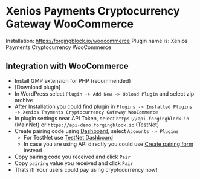 # Xenios Payments Cryptocurrency Gateway WooCommerce

Installation: https://forgingblock.io/woocommerce
Plugin name is: Xenios Payments Cryptocurrency WooCommerce


<h2 id="integrations-woocommerce">Integration with WooCommerce</h2>

* Install GMP extension for PHP (recommended)
* [Download plugin]
* In WordPress select `Plugin -> Add New -> Upload Plugin` and select zip archive
* After Installation you could find plugin in `Plugins -> Installed Plugins -> Xenios Payments Cryptocurrency Gateway WooCommerce`
* In plugin settings near API Token, select `https://api.forgingblock.io` (MainNet) or `https://api-demo.forgingblock.io` (TestNet)
* Create pairing code using [Dashboard](https://dash.forgingblock.io/), select `Accounts -> Plugins`
     - For TestNet use [TestNet Dashboard](https://dash-demo.forgingblock.io/)
     - In case you are using API directly you could use [Create pairing form](https://api.forgingblock.io/docs/#create-pairing) instead
* Copy pairing code you received and click `Pair`
* Copy `pairing` value you received and click `Pair`
* Thats it! Your users could pay using cryptocurrency now!
